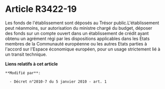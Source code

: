 # Article R3422-19

Les fonds de l'établissement sont déposés au Trésor public.L'établissement peut néanmoins, sur autorisation du ministre
chargé du budget, déposer des fonds sur un compte ouvert dans un établissement de crédit ayant obtenu un agrément régi par
les dispositions applicables dans les Etats membres de la Communauté européenne ou les autres Etats parties à l'accord sur
l'Espace économique européen, pour un usage strictement lié à un transit technique.

**Liens relatifs à cet article**

	**Modifié par**:

	  - Décret n°2010-7 du 5 janvier 2010 - art. 1
